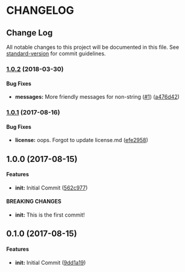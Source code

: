 # CHANGELOG

## Change Log

All notable changes to this project will be documented in this file. See [standard-version](https://github.com/conventional-changelog/standard-version) for commit guidelines.

### [1.0.2](https://github.com/zkat/json-parse-better-errors/compare/v1.0.1...v1.0.2) \(2018-03-30\)

#### Bug Fixes

* **messages:** More friendly messages for non-string \([\#1](https://github.com/zkat/json-parse-better-errors/issues/1)\) \([a476d42](https://github.com/zkat/json-parse-better-errors/commit/a476d42)\)

### [1.0.1](https://github.com/zkat/json-parse-better-errors/compare/v1.0.0...v1.0.1) \(2017-08-16\)

#### Bug Fixes

* **license:** oops. Forgot to update license.md \([efe2958](https://github.com/zkat/json-parse-better-errors/commit/efe2958)\)

## 1.0.0 \(2017-08-15\)

#### Features

* **init:** Initial Commit \([562c977](https://github.com/zkat/json-parse-better-errors/commit/562c977)\)

#### BREAKING CHANGES

* **init:** This is the first commit!

## 0.1.0 \(2017-08-15\)

#### Features

* **init:** Initial Commit \([9dd1a19](https://github.com/zkat/json-parse-better-errors/commit/9dd1a19)\)

